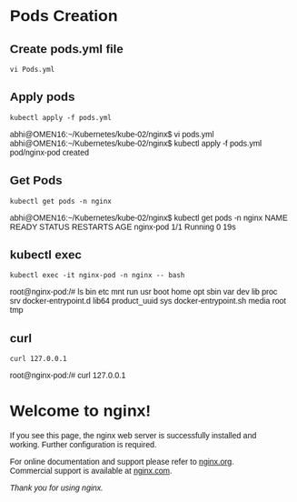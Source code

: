 # Pods Creation
## Create pods.yml file
```
vi Pods.yml
```
## Apply pods
```
kubectl apply -f pods.yml
```
abhi@OMEN16:~/Kubernetes/kube-02/nginx$ vi pods.yml
abhi@OMEN16:~/Kubernetes/kube-02/nginx$ kubectl apply -f pods.yml
pod/nginx-pod created
## Get Pods
```
kubectl get pods -n nginx
```
abhi@OMEN16:~/Kubernetes/kube-02/nginx$ kubectl get pods -n nginx
NAME        READY   STATUS    RESTARTS   AGE
nginx-pod   1/1     Running   0          19s
## kubectl exec
```
kubectl exec -it nginx-pod -n nginx -- bash
```
root@nginx-pod:/# ls
bin                   etc    mnt           run   usr
boot                  home   opt           sbin  var
dev                   lib    proc          srv
docker-entrypoint.d   lib64  product_uuid  sys
docker-entrypoint.sh  media  root          tmp


## curl
```
curl 127.0.0.1
```
root@nginx-pod:/# curl 127.0.0.1
<!DOCTYPE html>
<html>
<head>
<title>Welcome to nginx!</title>
<style>
html { color-scheme: light dark; }
body { width: 35em; margin: 0 auto;
font-family: Tahoma, Verdana, Arial, sans-serif; }
</style>
</head>
<body>
<h1>Welcome to nginx!</h1>
<p>If you see this page, the nginx web server is successfully installed and
working. Further configuration is required.</p>

<p>For online documentation and support please refer to
<a href="http://nginx.org/">nginx.org</a>.<br/>
Commercial support is available at
<a href="http://nginx.com/">nginx.com</a>.</p>

<p><em>Thank you for using nginx.</em></p>
</body>
</html>

